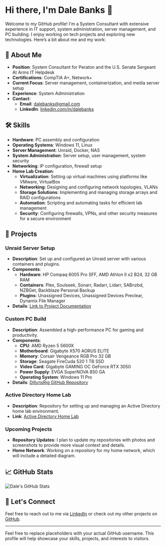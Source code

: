 # Hi there, I'm Dale Banks 👋

Welcome to my GitHub profile! I'm a System Consultant with extensive experience in IT support, system administration, server management, and PC building. I enjoy working on tech projects and exploring new technologies. Here’s a bit about me and my work:

## 🚀 About Me

- **Position**: System Consultant for Peraton and the U.S. Senate Sergeant At Arms IT Helpdesk
- **Certifications**: CompTIA A+, Network+
- **Current Focus**: Server management, containerization, and media server setup
- **Experience**: System Administration
- **Contact**: 
  - **Email**: [dalebanks@gmail.com](mailto:dalebanks@gmail.com)
  - **LinkedIn**: [linkedin.com/in/dalebanks](https://www.linkedin.com/in/dalebanks)

## 🛠️ Skills

- **Hardware**: PC assembly and configuration
- **Operating Systems**: Windows 11, Linux
- **Server Management**: Unraid, Docker, NAS
- **System Administration**: Server setup, user management, system security
- **Networking**: IP configuration, firewall setup
- **Home Lab Creation**:
  - **Virtualization**: Setting up virtual machines using platforms like VMware, VirtualBox
  - **Networking**: Designing and configuring network topologies, VLANs
  - **Storage Solutions**: Implementing and managing storage arrays and RAID configurations
  - **Automation**: Scripting and automating tasks for efficient lab management
  - **Security**: Configuring firewalls, VPNs, and other security measures for a secure environment

## 💼 Projects

### **Unraid Server Setup**
- **Description**: Set up and configured an Unraid server with various containers and plugins.
- **Components**:
  - **Hardware**: HP Compaq 6005 Pro SFF, AMD Athlon II x2 B24, 32 GB RAM
  - **Containers**: Plex, Soulseek, Sonarr, Radarr, Lidarr, SABnzbd, NZBGet, Backblaze Personal Backup
  - **Plugins**: Unassigned Devices, Unassigned Devices Preclear, Dynamix File Manager
- **Details**: [Link to Project Documentation](#)

### **Custom PC Build**
- **Description**: Assembled a high-performance PC for gaming and productivity.
- **Components**:
  - **CPU**: AMD Ryzen 5 5600X
  - **Motherboard**: Gigabyte X570 AORUS ELITE
  - **Memory**: Corsair Vengeance RGB Pro 32 GB
  - **Storage**: Seagate FireCuda 520 1 TB SSD
  - **Video Card**: Gigabyte GAMING OC GeForce RTX 3050
  - **Power Supply**: EVGA SuperNOVA 850 GA
  - **Operating System**: Windows 11 Pro
- **Details**: [DillynsRig GitHub Repository](https://github.com/dxlebxnks/DillynsRig)

### **Active Directory Home Lab**
- **Description**: Repository for setting up and managing an Active Directory home lab environment.
- **Link**: [Active Directory Home Lab](https://github.com/dxlebxnks/ActiveDirectoryHomeLab)

### **Upcoming Projects**
- **Repository Updates**: I plan to update my repositories with photos and screenshots to provide more visual context and details.
- **Home Network**: Working on a repository for my home network, which will include a detailed diagram.

## 📈 GitHub Stats

![Dale's GitHub Stats](https://github-readme-stats.vercel.app/api?username=your-github-username&show_icons=true&hide_title=true&hide_border=true)

## 🌟 Let's Connect

Feel free to reach out to me via [LinkedIn](https://www.linkedin.com/in/dalebanks) or check out my other projects on [GitHub](https://github.com/your-github-username).

---

Feel free to replace placeholders with your actual GitHub username. This profile will help showcase your skills, projects, and interests to visitors.

